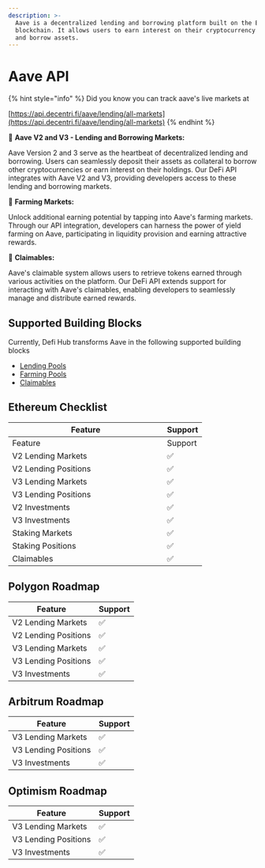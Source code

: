 ```yaml
---
description: >-
  Aave is a decentralized lending and borrowing platform built on the Ethereum
  blockchain. It allows users to earn interest on their cryptocurrency deposits
  and borrow assets.
---
```


# Aave API

{% hint style="info" %}
Did you know you can track aave's live markets at

[https://api.decentri.fi/aave/lending/all-markets](https://api.decentri.fi/aave/lending/all-markets)
{% endhint %}

🏦 **Aave V2 and V3 - Lending and Borrowing Markets:**

Aave Version 2 and 3 serve as the heartbeat of decentralized lending and borrowing. Users can seamlessly deposit their assets as collateral to borrow other cryptocurrencies or earn interest on their holdings. Our DeFi API integrates with Aave V2 and V3, providing developers access to these lending and borrowing markets.

🌾 **Farming Markets:**

Unlock additional earning potential by tapping into Aave's farming markets. Through our API integration, developers can harness the power of yield farming on Aave, participating in liquidity provision and earning attractive rewards.

🎁 **Claimables:**

Aave's claimable system allows users to retrieve tokens earned through various activities on the platform. Our DeFi API extends support for interacting with Aave's claimables, enabling developers to seamlessly manage and distribute earned rewards.

## Supported Building Blocks

Currently, Defi Hub transforms Aave in the following supported building blocks

* [Lending Pools](../../web3-building-blocks/lending/)
* [Farming Pools](../../web3-building-blocks/farming/)
* [Claimables](../../web3-building-blocks/claimables/)

## Ethereum Checklist

<table data-header-hidden><thead><tr><th width="298">Feature</th><th>Support</th></tr></thead><tbody><tr><td>Feature</td><td>Support</td></tr><tr><td>V2 Lending Markets</td><td>✅</td></tr><tr><td>V2 Lending Positions</td><td>✅</td></tr><tr><td>V3 Lending Markets</td><td>✅</td></tr><tr><td>V3 Lending Positions</td><td>✅</td></tr><tr><td>V2 Investments</td><td>✅</td></tr><tr><td>V3 Investments</td><td>✅</td></tr><tr><td>Staking Markets</td><td>✅</td></tr><tr><td>Staking Positions</td><td>✅</td></tr><tr><td>Claimables</td><td>✅</td></tr></tbody></table>

## Polygon Roadmap

| Feature              | Support |
| -------------------- | ------- |
| V2 Lending Markets   | ✅       |
| V2 Lending Positions | ✅       |
| V3 Lending Markets   | ✅       |
| V3 Lending Positions | ✅       |
| V3 Investments       | ✅       |

## Arbitrum Roadmap

| Feature              | Support |
| -------------------- | ------- |
| V3 Lending Markets   | ✅       |
| V3 Lending Positions | ✅       |
| V3 Investments       | ✅       |

## Optimism Roadmap

| Feature              | Support |
| -------------------- | ------- |
| V3 Lending Markets   | ✅       |
| V3 Lending Positions | ✅       |
| V3 Investments       | ✅       |


